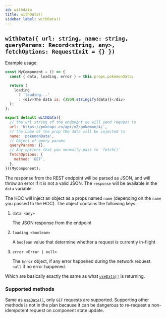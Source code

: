 ```yaml
---
id: withdata
title: withData()
sidebar_label: withData()
---
```


## `withData({ url: string, name: string, queryParams: Record<string, any>, fetchOptions: RequestInit = {} })`

Example usage:
```javascript
const MyComponent = () => {
  const { data, loading, error } = this.props.pokemonData;

  return (
    loading 
      ? 'loading...' 
      : <div>The data is: {JSON.stringify(data)}</div>
  );
};

export default withData({
  // the url string of the endpoint we will send request to
  url: 'https://pokeapi.co/api/v2/pokemon/4/',
  // the name of the prop the data will be injected to
  name: 'pokemonData', 
  // Object of query params
  queryParams: {},
  // Any options that you normally pass to `fetch()`
  fetchOptions: {
    method: 'GET',
  }, 
})(MyComponent);
```

The response from the REST endpoint will be parsed as JSON, and will throw an error if it is not a valid JSON. The `response` will be available in the `data` variable.

The HOC will inject an object as a props named `name` (depending on the `name` you passed to the HOC). The object contains the following keys:

1. `data <any>`

    The JSON response from the endpoint

2. `loading <boolean>`

    A `boolean` value that determine whether a request is currently in-flight

3. `error <Error | null>`

    The `Error` object, if any error happened during the network request. `null` if no error happened.

Which are basically exactly the same as what [`useData()`](../hooks/useData.md) is returning.

### Supported methods
Same as [`useData()`](../hooks/useData.md), only `GET` requests are supported. Supporting other methods is not in the plan because it can be dangerous to re-request a non-idempotent request on component state update.
